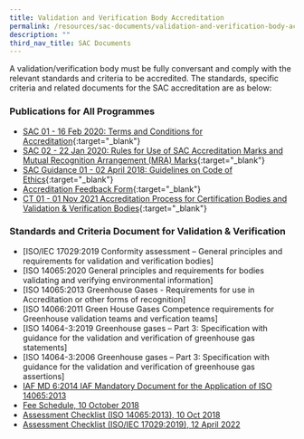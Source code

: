 ```yaml
---
title: Validation and Verification Body Accreditation
permalink: /resources/sac-documents/validation-and-verification-body-accreditation/
description: ""
third_nav_title: SAC Documents
---
```

A validation/verification body must be fully conversant and comply with the relevant standards and criteria to be accredited. The standards, specific criteria and related documents for the SAC accreditation are as below:

<!-- COMMENT: The {:target="\_blank"} syntax at the end of the Markdown document links is used to open the document in a new window tab -->
### Publications for All Programmes
* [SAC 01 - 16 Feb 2020: Terms and Conditions for Accreditation](/files/documents/laboratory-accreditation/SAC-01-16Feb2020.pdf){:target="\_blank"}
* [SAC 02 - 22 Jan 2020: Rules for Use of SAC Accreditation Marks and Mutual Recognition Arrangement (MRA) Marks](/files/documents/laboratory-accreditation/SAC-02-22-Jan-20.pdf){:target="\_blank"}
* [SAC Guidance 01 - 02 April 2018: Guidelines on Code of Ethics](/files/documents/SAC-Guidance-01-Guidelines-on-Code-of-Ethics-(02-April-2018).pdf){:target="\_blank"}
* [Accreditation Feedback Form](/files/documents/SACFM10-AC-feedback-form-15-Jul-19.doc){:target="\_blank"}
* [CT 01 - 01 Nov 2021 Accreditation Process for Certification Bodies and Validation &amp; Verification Bodies](/files/documents/CT-01-01-Nov-2021.pdf){:target="\_blank"}


### Standards and Criteria Document for Validation &amp; Verification

* [ISO/IEC 17029:2019 Conformity assessment – General principles and requirements for validation and verification bodies]
* [ISO 14065:2020 General principles and requirements for bodies validating and verifying environmental information]
* [ISO 14065:2013 Greenhouse Gases - Requirements for use in Accreditation or other forms of recognition]
* [ISO 14066:2011  Green House Gases Competence requirements for Greenhouse validation teams and verfication teams]
* [ISO 14064-3:2019 Greenhouse gases – Part 3: Specification with guidance for the validation and verification of greenhouse gas statements]
* [ISO 14064-3:2006 Greenhouse gases – Part 3: Specification with guidance for the validation and verification of greenhouse gas assertions]
* [IAF MD 6:2014 IAF Mandatory Document for the Application of ISO 14065:2013](/files/documents/validation-and-verification-bodies/IAF-MD6-2014-Issue-2-Publication-23-03-2014.pdf)
* [Fee Schedule, 10 October 2018](/files/documents/validation-and-verification-bodies/VB-Fees-Schedule-(VBDOC04)-10-October-2018.pdf)
* [Assessment Checklist (ISO 14065:2013), 10 Oct 2018](/files/documents/validation-and-verification-bodies/Assessment-Checklist-(ISO-14065)-10-October-2018.docx)
* [Assessment Checklist (ISO/IEC 17029:2019), 12 April 2022](/files/documents/validation-and-verification-bodies/CTFM02-VB-ISO-IEC-17029.docx)



<!-- NOTE: changes to Fees Schedule Fees Schedule must also be updated in 'Services -> Apply for Accreditation' -->